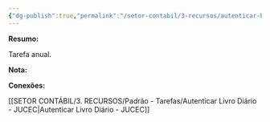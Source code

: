 ```yaml
---
{"dg-publish":true,"permalink":"/setor-contabil/3-recursos/autenticar-balanco-patrimonial-jucec/","dgPassFrontmatter":true,"created":"2025-07-02T10:27:36.824-03:00","updated":"2025-07-02T10:29:52.876-03:00"}
---
```


**Resumo:**

Tarefa anual.

**Nota:**



**Conexões:**

[[SETOR CONTÁBIL/3. RECURSOS/Padrão - Tarefas/Autenticar Livro Diário - JUCEC\|Autenticar Livro Diário - JUCEC]]